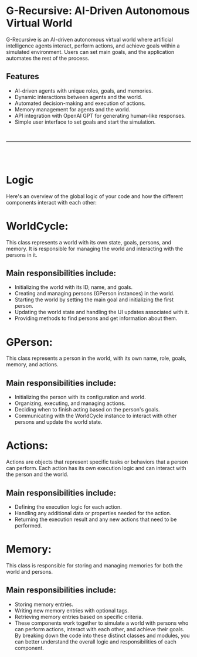 # G-Recursive: AI-Driven Autonomous Virtual World

G-Recursive is an AI-driven autonomous virtual world where artificial intelligence agents interact, perform actions, and achieve goals within a simulated environment. Users can set main goals, and the application automates the rest of the process.

## Features

-   AI-driven agents with unique roles, goals, and memories.
-   Dynamic interactions between agents and the world.
-   Automated decision-making and execution of actions.
-   Memory management for agents and the world.
-   API integration with OpenAI GPT for generating human-like responses.
-   Simple user interface to set goals and start the simulation.

<br/>
<hr>

<br/>
<br/>

# Logic

Here's an overview of the global logic of your code and how the different components interact with each other:

# WorldCycle:

This class represents a world with its own state, goals, persons, and memory. It is responsible for managing the world and interacting with the persons in it.

## Main responsibilities include:

-   Initializing the world with its ID, name, and goals.
-   Creating and managing persons (GPerson instances) in the world.
-   Starting the world by setting the main goal and initializing the first person.
-   Updating the world state and handling the UI updates associated with it.
-   Providing methods to find persons and get information about them.

# GPerson:

This class represents a person in the world, with its own name, role, goals, memory, and actions.

## Main responsibilities include:

-   Initializing the person with its configuration and world.
-   Organizing, executing, and managing actions.
-   Deciding when to finish acting based on the person's goals.
-   Communicating with the WorldCycle instance to interact with other persons and update the world state.

# Actions:

Actions are objects that represent specific tasks or behaviors that a person can perform. Each action has its own execution logic and can interact with the person and the world.

## Main responsibilities include:

-   Defining the execution logic for each action.
-   Handling any additional data or properties needed for the action.
-   Returning the execution result and any new actions that need to be performed.

# Memory:

This class is responsible for storing and managing memories for both the world and persons.

## Main responsibilities include:

-   Storing memory entries.
-   Writing new memory entries with optional tags.
-   Retrieving memory entries based on specific criteria.
-   These components work together to simulate a world with persons who can perform actions, interact with each other, and achieve their goals. By breaking down the code into these distinct classes and modules, you can better understand the overall logic and responsibilities of each component.
